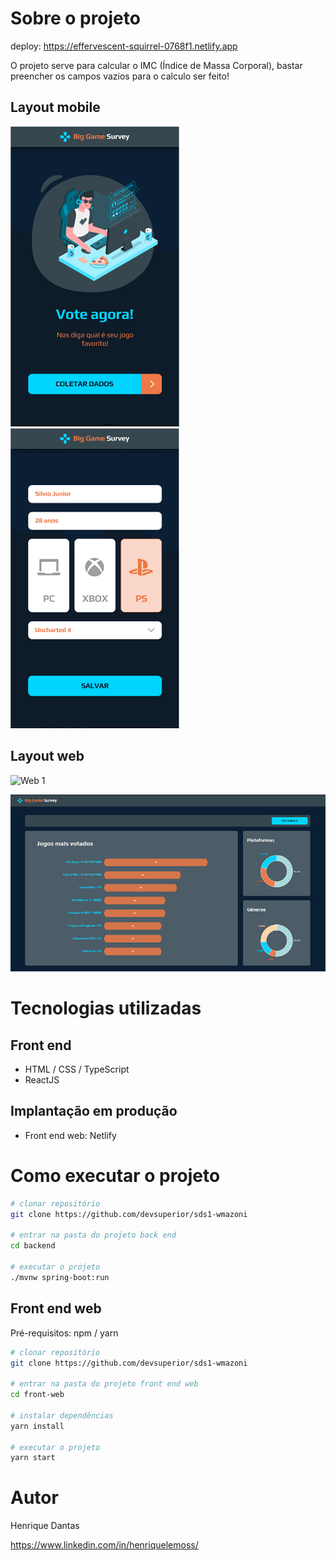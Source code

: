 # Sobre o projeto
deploy: https://effervescent-squirrel-0768f1.netlify.app

O projeto serve para calcular o IMC (Índice de Massa Corporal), bastar preencher os campos vazios para o calculo ser feito!

## Layout mobile
![Mobile 1](https://github.com/acenelio/assets/raw/main/sds1/mobile1.png) ![Mobile 2](https://github.com/acenelio/assets/raw/main/sds1/mobile2.png)

## Layout web
![Web 1](![Imagem-projeto](https://user-images.githubusercontent.com/96638421/199863034-b093dbb7-1b9e-4275-8b61-8dfcccabf320.png)
)

![Web 2](https://github.com/acenelio/assets/raw/main/sds1/web2.png)

# Tecnologias utilizadas
## Front end
- HTML / CSS / TypeScript
- ReactJS

## Implantação em produção
- Front end web: Netlify

# Como executar o projeto

```bash
# clonar repositório
git clone https://github.com/devsuperior/sds1-wmazoni

# entrar na pasta do projeto back end
cd backend

# executar o projeto
./mvnw spring-boot:run
```

## Front end web
Pré-requisitos: npm / yarn

```bash
# clonar repositório
git clone https://github.com/devsuperior/sds1-wmazoni

# entrar na pasta do projeto front end web
cd front-web

# instalar dependências
yarn install

# executar o projeto
yarn start
```

# Autor

Henrique Dantas

https://www.linkedin.com/in/henriquelemoss/
